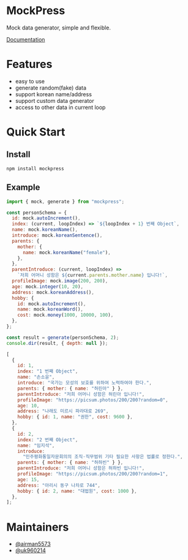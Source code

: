 # MockPress

Mock data generator, simple and flexible.

[Documentation](https://gleeful-cendol-4eaacd.netlify.app/)

# Features

- easy to use
- generate random(fake) data
- support korean name/address
- support custom data generator
- access to other data in current loop

# Quick Start

## Install

```
npm install mockpress
```

## Example

```javascript
import { mock, generate } from "mockpress";

const personSchema = {
  id: mock.autoIncrement(),
  index: (current, loopIndex) => `${loopIndex + 1} 번째 Object`,
  name: mock.koreanName(),
  introduce: mock.koreanSentence(),
  parents: {
    mother: {
      name: mock.koreanName("female"),
    },
  },
  parentIntroduce: (current, loopIndex) =>
    `저희 어머니 성함은 ${current.parents.mother.name} 입니다!`,
  profileImage: mock.image(200, 200),
  age: mock.integer(10, 20),
  address: mock.koreanAddress(),
  hobby: {
    id: mock.autoIncrement(),
    name: mock.koreanWord(),
    cost: mock.money(1000, 10000, 100),
  },
};

const result = generate(personSchema, 2);
console.dir(result, { depth: null });
```

```javascript
[
  {
    id: 1,
    index: "1 번째 Object",
    name: "손소윤",
    introduce: "국가는 모성의 보호를 위하여 노력하여야 한다.",
    parents: { mother: { name: "허린아" } },
    parentIntroduce: "저희 어머니 성함은 허린아 입니다!",
    profileImage: "https://picsum.photos/200/200?random=0",
    age: 10,
    address: "나래도 미르시 파라대로 269",
    hobby: { id: 1, name: "권한", cost: 9600 },
  },
  {
    id: 2,
    index: "2 번째 Object",
    name: "임지석",
    introduce:
      "민주평화통일자문회의의 조직·직무범위 기타 필요한 사항은 법률로 정한다.",
    parents: { mother: { name: "허하빈" } },
    parentIntroduce: "저희 어머니 성함은 허하빈 입니다!",
    profileImage: "https://picsum.photos/200/200?random=1",
    age: 15,
    address: "아리시 동구 나차로 744",
    hobby: { id: 2, name: "대법원", cost: 1000 },
  },
];
```

# Maintainers

- [@airman5573](https://github.com/airman5573)
- [@uk960214](https://github.com/uk960214)
